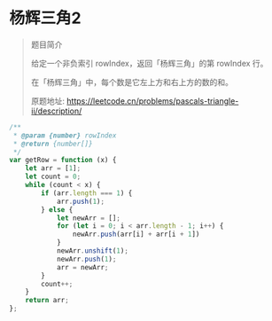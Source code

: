 # 杨辉三角2

> 题目简介  
> 
> 给定一个非负索引 rowIndex，返回「杨辉三角」的第 rowIndex 行。
> 
> 在「杨辉三角」中，每个数是它左上方和右上方的数的和。
>
> 原题地址: https://leetcode.cn/problems/pascals-triangle-ii/description/

```javascript
/**
 * @param {number} rowIndex
 * @return {number[]}
 */
var getRow = function (x) {
    let arr = [1];
    let count = 0;
    while (count < x) {
        if (arr.length === 1) {
            arr.push(1);
        } else {
            let newArr = [];
            for (let i = 0; i < arr.length - 1; i++) {
                newArr.push(arr[i] + arr[i + 1])
            }
            newArr.unshift(1);
            newArr.push(1);
            arr = newArr;
        }
        count++;
    }
    return arr;
};
```